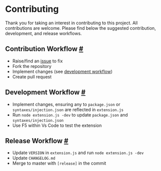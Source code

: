 # Contributing

Thank you for taking an interest in contributing to this project. All contributions are welcome. Please find below the suggested contribution, development, and release workflows.

## Contribution Workflow [#](#contribution-workflow- "Contribution Workflow")

- Raise/find an [issue](https://github.com/harrydowning/yaml-embedded-languages/issues) to fix
- Fork the repository
- Implement changes (see [development workflow](#development-workflow-))
- Create pull request

## Development Workflow [#](#development-workflow- "Development Workflow")

- Implement changes, ensuring any to `package.json` or `syntaxes/injection.json` are reflected in `extension.js`
- Run `node extension.js -dev` to update `package.json` and `syntaxes/injection.json`
- Use F5 within Vs Code to test the extension

## Release Workflow [#](#release-workflow- "Release Workflow")

- Update `VERSION` in `extension.js` and run `node extension.js -dev`
- Update `CHANGELOG.md`
- Merge to master with `[release]` in the commit
